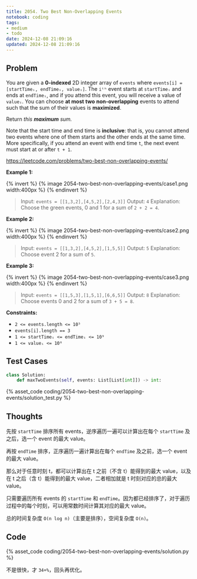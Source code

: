 ```yaml
---
title: 2054. Two Best Non-Overlapping Events
notebook: coding
tags:
- medium
- todo
date: 2024-12-08 21:09:16
updated: 2024-12-08 21:09:16
---
```

## Problem

You are given a **0-indexed** 2D integer array of `events` where `events[i] = [startTimeᵢ, endTimeᵢ, valueᵢ]`. The `iᵗʰ` event starts at `startTimeᵢ` and ends at `endTimeᵢ`, and if you attend this event, you will receive a value of `valueᵢ`. You can choose **at most** **two** **non-overlapping** events to attend such that the sum of their values is **maximized**.

Return _this **maximum** sum._

Note that the start time and end time is **inclusive**: that is, you cannot attend two events where one of them starts and the other ends at the same time. More specifically, if you attend an event with end time `t`, the next event must start at or after `t + 1`.

<https://leetcode.com/problems/two-best-non-overlapping-events/>

**Example 1:**

{% invert %}
{% image 2054-two-best-non-overlapping-events/case1.png width:400px %}
{% endinvert %}

> Input: `events = [[1,3,2],[4,5,2],[2,4,3]]`
> Output: `4`
> Explanation: Choose the green events, 0 and 1 for a sum of `2 + 2 = 4`.

**Example 2:**

{% invert %}
{% image 2054-two-best-non-overlapping-events/case2.png width:400px %}
{% endinvert %}

> Input: `events = [[1,3,2],[4,5,2],[1,5,5]]`
> Output: `5`
> Explanation: Choose event 2 for a sum of `5`.

**Example 3:**

{% invert %}
{% image 2054-two-best-non-overlapping-events/case3.png width:400px %}
{% endinvert %}

> Input: `events = [[1,5,3],[1,5,1],[6,6,5]]`
> Output: `8`
> Explanation: Choose events 0 and 2 for a sum of `3 + 5 = 8`.

**Constraints:**

- `2 <= events.length <= 10⁵`
- `events[i].length == 3`
- `1 <= startTimeᵢ <= endTimeᵢ <= 10⁹`
- `1 <= valueᵢ <= 10⁶`

## Test Cases

``` python
class Solution:
    def maxTwoEvents(self, events: List[List[int]]) -> int:
```

{% asset_code coding/2054-two-best-non-overlapping-events/solution_test.py %}

## Thoughts

先按 `startTime` 排序所有 events，逆序遍历一遍可以计算出在每个 `startTime` 及之后，选一个 event 的最大 value。

再按 `endTime` 排序，正序遍历一遍计算出在每个 `endTime` 及之前，选一个 event 的最大 value。

那么对于任意时刻 t，都可以计算出在 t 之前（不含 t）能得到的最大 value，以及在 t 之后（含 t）能得到的最大 value，二者相加就是 t 时刻对应的总的最大 value。

只需要遍历所有 events 的 `startTime` 和 `endTime`。因为都已经排序了，对于遍历过程中的每个时刻，可以用常数时间计算其对应的最大 value。

总的时间复杂度 `O(n log n)`（主要是排序），空间复杂度 `O(n)`。

## Code

{% asset_code coding/2054-two-best-non-overlapping-events/solution.py %}

不是很快，才 `34+%`，回头再优化。
